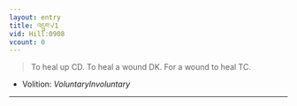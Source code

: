 ```yaml
---
layout: entry
title: འདྲུབ་√1
vid: Hill:0908
vcount: 0
---
```

> To heal up CD\. To heal a wound DK\. For a wound to heal TC\.

* Volition: _VoluntaryInvoluntary_

---

